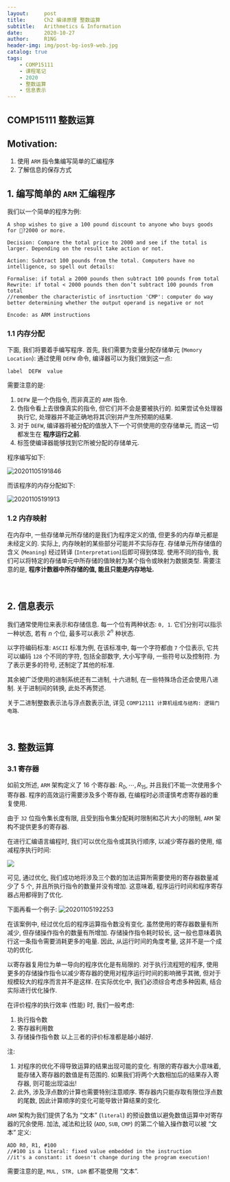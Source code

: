 ```yaml
---
layout:     post
title:      Ch2 编译原理 整数运算
subtitle:   Arithmetics & Information
date:       2020-10-27
author:     R1NG
header-img: img/post-bg-ios9-web.jpg
catalog: true
tags:
    - COMP15111
    - 课程笔记
    - 2020
    - 整数运算
    - 信息表示
---
```




## COMP15111 整数运算

## Motivation:
1. 使用 `ARM` 指令集编写简单的汇编程序
2. 了解信息的保存方式


## 1. 编写简单的 `ARM` 汇编程序
我们以一个简单的程序为例:

```
A shop wishes to give a 100 pound discount to anyone who buys goods for ?2000 or more.

Decision: Compare the total price to 2000 and see if the total is larger. Depending on the result take action or not.

Action: Subtract 100 pounds from the total. Computers have no intelligence, so spell out details:

Formalise: if total ≥ 2000 pounds then subtract 100 pounds from total
Rewrite: if total < 2000 pounds then don’t subtract 100 pounds from total   
//remember the characteristic of insrtuction 'CMP': computer do way better determining whether the output operand is negative or not

Encode: as ARM instructions
```


### 1.1 内存分配
下面, 我们将要着手编写程序. 首先, 我们需要为变量分配存储单元 (`Memory Location`):
通过使用 `DEFW` 命令, 编译器可以为我们做到这一点:

```
label  DEFW  value
```

需要注意的是:
1. `DEFW` 是一个伪指令, 而非真正的 `ARM` 指令. 
2. 伪指令看上去很像真实的指令, 但它们并不会是要被执行的. 如果尝试令处理器执行它, 处理器并不能正确地将其识别并产生所预期的结果. 
3. 对于 `DEFW`, 编译器将被分配的值放入下一个可供使用的空存储单元, 而这一切都发生在 **程序运行之前**. 
4. 标签使编译器能够找到它所被分配的存储单元. 

程序编写如下: 

![20201105191846](https://cdn.jsdelivr.net/gh/KirisameMarisaa/KirisameMarisaa.github.io/img/blogpost_images/20201105191846.png)

而该程序的内存分配如下:

![20201105191913](https://cdn.jsdelivr.net/gh/KirisameMarisaa/KirisameMarisaa.github.io/img/blogpost_images/20201105191913.png)

### 1.2 内存映射
在内存中, 一些存储单元所存储的是我们为程序定义的值, 但更多的内存单元都是未经定义的. 实际上, 内存映射的某些部分可能并不实际存在. 存储单元所存储值的含义 (`Meaning`) 经过转译 (`Interpretation`)后即可得到体现. 使用不同的指令, 我们可以将特定的存储单元中所存储的值映射为某个指令或映射为数据类型. 需要注意的是, **程序计数器中所存储的值, 能且只能是内存地址.**


<br>

## 2. 信息表示

我们通常使用位来表示和存储信息. 每一个位有两种状态: `0, 1`. 它们分别可以指示一种状态, 若有 $n$ 个位, 最多可以表示 $2^n$ 种状态. 

以字符编码标准: `ASCII` 标准为例, 在该标准中, 每一个字符都由 `7` 个位表示, 它共可以编码 `128` 个不同的字符, 包括全部数字, 大小写字母, 一些符号以及控制符. 为了表示更多的符号, 还制定了其他的标准. 


其余被广泛使用的进制系统还有二进制, 十六进制, 在一些特殊场合还会使用八进制. 关于进制间的转换, 此处不再赘述. 

关于二进制整数表示法与浮点数表示法, 详见 `COMP12111 计算机组成与结构: 逻辑门电路`. 

<br>

## 3. 整数运算

### 3.1 寄存器
如前文所述, `ARM` 架构定义了 $16$ 个寄存器: $R_0, \cdots, R_{15}$, 并且我们不能一次使用多个寄存器. 程序的高效运行需要涉及多个寄存器, 在编程时必须谨慎考虑寄存器的重复使用. 

由于 `32` 位指令集长度有限, 且受到指令集分配耗时限制和芯片大小的限制, `ARM` 架构不提供更多的寄存器. 

在进行汇编语言编程时, 我们可以优化指令或其执行顺序, 以减少寄存器的使用, 缩减程序执行时间: 

![](https://cdn.jsdelivr.net/gh/KirisameMarisaa/KirisameMarisaa.github.io/img/blogpost_images20201105192205.png)

可见, 通过优化, 我们成功地将涉及三个数的加法运算所需要使用的寄存器数量减少了 $5$ 个, 并且所执行指令的数量并没有增加. 这意味着, 程序运行时间和程序寄存器占用都得到了优化. 

下面再看一个例子:
![20201105192253](https://cdn.jsdelivr.net/gh/KirisameMarisaa/KirisameMarisaa.github.io/img/blogpost_images/20201105192253.png) 


在该案例中, 经过优化后的程序运算指令数没有变化. 虽然使用的寄存器数量有所减少, 但存储操作指令的数量有所增加. 存储操作指令耗时较长, 这一般也意味着执行这一条指令需要消耗更多的电量. 因此, 从运行时间的角度考量, 这并不是一个成功的优化. 

以寄存器复用位为单一导向的程序优化是有局限的. 对于执行流程短的程序, 使用更多的存储操作指令以减少寄存器的使用对程序运行时间的影响微乎其微, 但对于规模较大的程序而言并不是这样. 在实际优化中, 我们必须综合考虑多种因素, 结合实际进行优化操作. 

在评价程序的执行效率 (性能) 时, 我们一般考虑: 
1. 执行指令数
2. 寄存器利用数
3. 存储操作指令数
以上三者的评价标准都是越小越好. 

注: 
1. 对程序的优化不得导致运算的结果出现可能的变化. 有限的寄存器大小意味着, 能存储入寄存器的数值是有范围的. 如果我们将两个大数相加后的结果存入寄存器, 则可能出现溢出! 
2. 此外, 涉及浮点数的计算也需要特别注意顺序. 寄存器内只能存取有限位浮点数的尾数, 因此计算顺序的变化可能导致计算结果的变化. 

`ARM` 架构为我们提供了名为 “文本” (`literal`) 的预设数值以避免数值运算中对寄存器的冗余使用. 加法, 减法和比较 (`ADD`, `SUB`, `CMP`) 的第二个输入操作数可以被 “文本” 定义:
```
ADD R0, R1, #100
//#100 is a literal: fixed value embedded in the instruction
//it's a constant: it doesn't change during the program execution!
```
需要注意的是, `MUL, STR, LDR` 都不能使用 “文本”.


